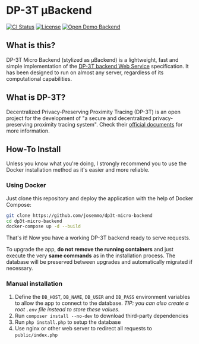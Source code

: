 # DP-3T μBackend
[![CI Status](https://travis-ci.com/josemmo/dp3t-micro-backend.svg?branch=master)](https://travis-ci.com/josemmo/dp3t-micro-backend)
[![License](https://img.shields.io/badge/License-MPL%202.0-brightgreen.svg)](LICENSE)
[![Open Demo Backend](https://img.shields.io/badge/open-demo%20server-blue)](https://dp3t.josemmo.io/)

## What is this?
DP-3T Micro Backend (stylized as μBackend) is a lightweight, fast and simple implementation of the [DP-3T backend Web Service](https://github.com/DP-3T/dp3t-sdk-backend/blob/develop/documentation/documentation.pdf) specification.
It has been designed to run on almost any server, regardless of its computational capabilities.

## What is DP-3T?
Decentralized Privacy-Preserving Proximity Tracing (DP-3T) is an open project for the development of "a secure and decentralized privacy-preserving proximity tracing system". Check their [official documents](https://github.com/DP-3T/documents) for more information.

## How-To Install
Unless you know what you're doing, I strongly recommend you to use the Docker installation method as it's easier and more reliable.

### Using Docker
Just clone this repository and deploy the application with the help of Docker Compose:

```sh
git clone https://github.com/josemmo/dp3t-micro-backend
cd dp3t-micro-backend
docker-compose up -d --build
```

That's it! Now you have a working DP-3T backend ready to serve requests.

To upgrade the app, **do not remove the running containers** and just execute the very **same commands** as in the installation process. The database will be preserved between upgrades and automatically migrated if necessary.

### Manual installation
1. Define the `DB_HOST`, `DB_NAME`, `DB_USER` and `DB_PASS` environment variables to allow the app to connect to the database. *TIP: you can also create a root `.env` file instead to store these values*.
2. Run `composer install --no-dev` to download third-party dependencies
3. Run `php install.php` to setup the database
4. Use nginx or other web server to redirect all requests to `public/index.php`
